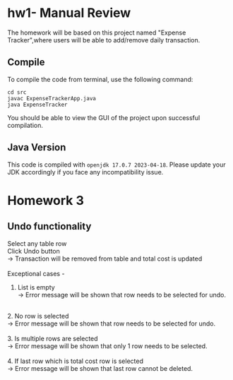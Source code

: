 # hw1- Manual Review

The homework will be based on this project named "Expense Tracker",where users will be able to add/remove daily transaction. 

## Compile

To compile the code from terminal, use the following command:
```
cd src
javac ExpenseTrackerApp.java
java ExpenseTracker
```

You should be able to view the GUI of the project upon successful compilation. 

## Java Version
This code is compiled with ```openjdk 17.0.7 2023-04-18```. Please update your JDK accordingly if you face any incompatibility issue.

# Homework 3
## Undo functionality

Select any table row <br>
Click Undo button <br>
-> Transaction will be removed from table and total cost is updated <br>
<br>
Exceptional cases - <br>
1. List is empty <br>
-> Error message will be shown that row needs to be selected for undo.<br>
<br>
2. No row is selected<br>
-> Error message will be shown that row needs to be selected for undo.<br>
<br>
3. Is multiple rows are selected<br>
-> Error message will be shown that only 1 row needs to be selected.<br>
<br>
4. If last row which is total cost row is selected<br>
-> Error message will be shown that last row cannot be deleted.<br>
